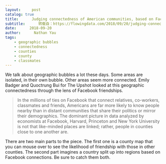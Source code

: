 ```yaml
---
layout:     post
catalog: true
title:      Judging connectedness of American communities, based on Facebook friendships
subtitle:      转载自：https://flowingdata.com/2018/09/20/judging-connectedness-of-american-communities-based-on-facebook-friendships/
date:      2018-09-20
author:      Nathan Yau
tags:
    - geographic bubbles
    - connectedness
    - counties
    - county
    - classmates
---
```


We talk about geographic bubbles a lot these days. Some areas are isolated, in their own bubble. Other areas seem more connected. Emily Badger and Quoctrung Bui for The Upshot looked at this geographic connectedness through the lens of Facebook friendships.

> In the millions of ties on Facebook that connect relatives, co-workers, classmates and friends, Americans are far more likely to know people nearby than in distant communities that share their politics or mirror their demographics. The dominant picture in data analyzed by economists at Facebook, Harvard, Princeton and New York University is not that like-minded places are linked; rather, people in counties close to one another are.

There are two main parts to the piece. The first one is a county map that you can mouse over to see the likelihood of friendship with those in other counties. The second part imagines a country split up into regions based on Facebook connections. Be sure to catch them both. 
